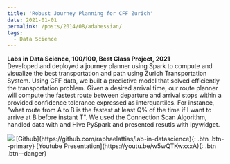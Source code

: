 ```yaml
---
title: 'Robust Journey Planning for CFF Zurich'
date: 2021-01-01
permalink: /posts/2014/08/adahessian/
tags:
  - Data Science
---
```


**Labs in Data Science, 100/100, Best Class Project, 2021** <br> Developed and deployed a journey planner using Spark to compute and visualize the best transportation and path using Zurich Transportation System. Using CFF data, we built a predictive model that solved efficiently the transportation problem. Given a desired arrival time, our route planner will compute the fastest route between departure and arrival stops within a provided confidence tolerance expressed as interquartiles. For instance, "what route from A to B is the fastest at least Q% of the time if I want to arrive at B before instant T". We used the Connection Scan Algorithm, handled data with and Hive PySpark and presented resutls with ipywidget.


<img src='https://i.imgur.com/61Nhfta.png'>
[Github](https://github.com/raphaelattias/lab-in-datascience){: .btn .btn--primary}
[Youtube Presentation](https://youtu.be/w5wQTKwxxxA){: .btn .btn--danger}

